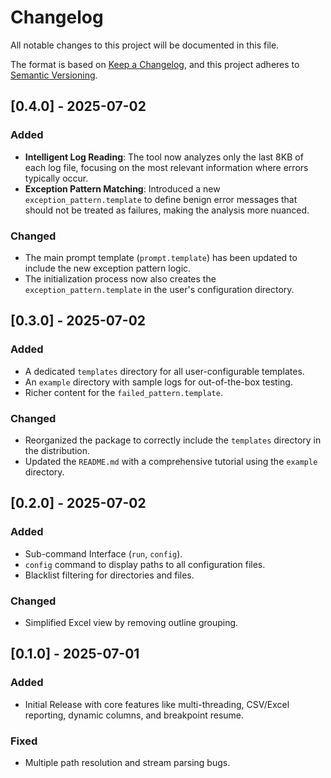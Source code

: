 # Changelog

All notable changes to this project will be documented in this file.

The format is based on [Keep a Changelog](https://keepachangelog.com/en/1.0.0/),
and this project adheres to [Semantic Versioning](https://semver.org/spec/v2.0.0.html).

## [0.4.0] - 2025-07-02

### Added
- **Intelligent Log Reading**: The tool now analyzes only the last 8KB of each log file, focusing on the most relevant information where errors typically occur.
- **Exception Pattern Matching**: Introduced a new `exception_pattern.template` to define benign error messages that should not be treated as failures, making the analysis more nuanced.

### Changed
- The main prompt template (`prompt.template`) has been updated to include the new exception pattern logic.
- The initialization process now also creates the `exception_pattern.template` in the user's configuration directory.

## [0.3.0] - 2025-07-02

### Added
- A dedicated `templates` directory for all user-configurable templates.
- An `example` directory with sample logs for out-of-the-box testing.
- Richer content for the `failed_pattern.template`.

### Changed
- Reorganized the package to correctly include the `templates` directory in the distribution.
- Updated the `README.md` with a comprehensive tutorial using the `example` directory.

## [0.2.0] - 2025-07-02

### Added
- Sub-command Interface (`run`, `config`).
- `config` command to display paths to all configuration files.
- Blacklist filtering for directories and files.

### Changed
- Simplified Excel view by removing outline grouping.

## [0.1.0] - 2025-07-01

### Added
- Initial Release with core features like multi-threading, CSV/Excel reporting, dynamic columns, and breakpoint resume.

### Fixed
- Multiple path resolution and stream parsing bugs.